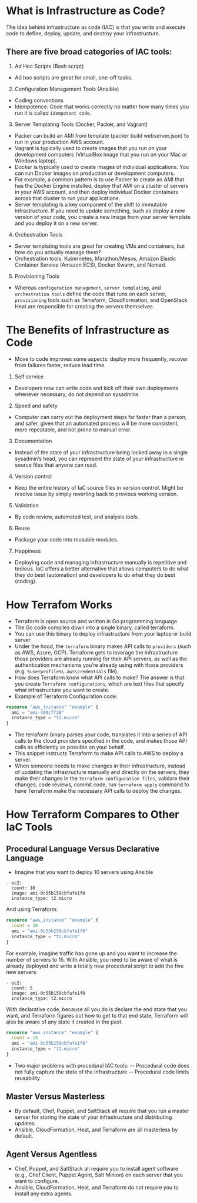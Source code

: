 # What is Infrastructure as Code?
The idea behind infrastructure as code (IAC) is that you write and execute code to define, deploy, update, and destroy your infrastructure.
## There are five broad categories of IAC tools:
1. Ad Hoc Scripts (Bash script)
- Ad hoc scripts are great for small, one-off tasks.
2. Configuration Management Tools (Ansible)
- Coding conventions
- Idempotence: Code that works correctly no matter how many times you run it is called `idempotent code`.
3. Server Templating Tools (Docker, Packer, and Vagrant)
- Packer can build an AMI from template (packer build webserver.json) to run in your production AWS account.
- Vagrant is typically used to create images that you run on your development computers (VirtualBox image that you run on your Mac or Windows laptop).
- Docker is typically used to create images of individual applications. You can run Docker images on production or development computers.
- For example, a common pattern is to use Packer to create an AMI that has the Docker Engine installed, deploy that AMI on a cluster of servers in your AWS account, and then deploy individual
Docker containers across that cluster to run your applications.
- Server templating is a key component of the shift to immutable infrastructure. If you need to update something, such as deploy a new version of your code, you create a new image from your server template and you deploy it on a new server.
4. Orchestration Tools
- Server templating tools are great for creating VMs and containers, but how do you actually manage them?
- Orchestration tools: Kubernetes, Marathon/Mesos, Amazon Elastic Container Service (Amazon ECS), Docker Swarm, and Nomad.
5. Provisioning Tools
- Whereas `configuration management`, `server templating`, and `orchestration tools` define the code that runs on each server, `provisioning` tools such as Terraform, CloudFormation, and
OpenStack Heat are responsible for creating the servers themselves 
# The Benefits of Infrastructure as Code
- Move to code improves some aspects: deploy more frequently, recover from failures faster, reduce lead time.
1. Self service
- Developers now can write code and kick off their own deployments whenever necessary, do not depend on sysadmins
2. Speed and safety
- Computer can carry out the deployment steps far faster than a person; and safer, given that an automated process will be more consistent, more repeatable, and not prone to manual error.
3. Documentation
- Instead of the state of your infrastructure being locked away in a single sysadmin’s head, you can represent the state of your infrastructure in source files that anyone can read.
4. Version control
- Keep the entire history of IaC source files in version control. Might be resolve issue by simply reverting back to previous working version.
5. Validation
- By code review, automated test, and analysis tools.
6. Reuse
- Package your code into reusable modules.
7. Happiness
- Deploying code and managing infrastructure manually is repetitive and tedious. IaC offers a better alternative that allows computers to do what they do best (automation) and developers to do what they do best (coding).

# How Terrafom Works
- Terraform is open source and written in Go programming language.
- The Go code compiles down into a single binary, called terraform.
- You can use this binary to deploy infrastructure from your laptop or build server.
- Under the hood, the `terraform` binary makes API calls to `providers` (such as AWS, Azure, GCP). Terraform gets to leverage the infrastructure those providers are already running for their API servers, as well as the authentication mechanisms you’re already using
with those providers (e.g. `%userprofile%\.aws\credentials` file).
- How does Terraform know what API calls to make? The answer is that you create `Terraform configurations`, which are text files that specify what infrastructure you want to create.
- Example of Terraform Configuration code:
```Terraform
resource "aws_instance" "example" {
  ami = "ami-408c7f28"
  instance_type = "t2.micro"
}
```
- The terraform binary parses your code, translates it into a series of API calls to the cloud providers specified in the code, and makes those API calls as efficiently as possible on your behalf.
- This snippet instructs Terraform to make API calls to AWS to deploy a server. 
- When someone needs to make changes in their infrastructure, instead of updating the infrastructure manually and directly on the servers, they make their changes in the `Terraform configuration files`, validare their changes, code reviews, commit code, run `terraform apply` command to have Terraform make the necessary API calls to deploy the changes.
# How Terraform Compares to Other IaC Tools
## Procedural Language Versus Declarative Language
- Imagine that you want to deploy 10 servers using Ansible
```Ansible
- ec2:
  count: 10
  image: ami-0c55b159cbfafe1f0
  instance_type: t2.micro
```
And using Terraform:
```Terraform
resource "aws_instance" "example" {
  count = 10
  ami = "ami-0c55b159cbfafe1f0"
  instance_type = "t2.micro"
}
```
For example, imagine traffic has gone up and you want to increase the number of servers to 15. With Ansible, you need to be aware of what is already deployed and write a
totally new procedural script to add the five new servers:
```Ansible
- ec2:
  count: 5
  image: ami-0c55b159cbfafe1f0
  instance_type: t2.micro
```
With declarative code, because all you do is declare the end state that you want, and Terraform figures out how to get to that end state, Terraform will also be aware of any state it created in the past. 
```Terraform
resource "aws_instance" "example" {
  count = 15
  ami = "ami-0c55b159cbfafe1f0"
  instance_type = "t2.micro"
}
```
- Two major problems with procedural IAC tools:
-- Procedural code does not fully capture the state of the infrastructure
-- Procedural code limits reusability
## Master Versus Masterless
- By default, Chef, Puppet, and SaltStack all require that you run a master server for storing the state of your infrastructure and distributing updates.
- Ansible, CloudFormation, Heat, and Terraform are all masterless by default. 
## Agent Versus Agentless
- Chef, Puppet, and SaltStack all require you to install agent software (e.g., Chef Client, Puppet Agent, Salt Minion) on each server that you want to configure. 
- Ansible, CloudFormation, Heat, and Terraform do not require you to install any extra agents.



